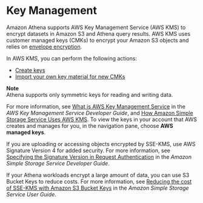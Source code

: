 # Key Management<a name="key-management"></a>

Amazon Athena supports AWS Key Management Service \(AWS KMS\) to encrypt datasets in Amazon S3 and Athena query results\. AWS KMS uses customer managed keys \(CMKs\) to encrypt your Amazon S3 objects and relies on [envelope encryption](https://docs.aws.amazon.com/kms/latest/developerguide/concepts.html#enveloping)\. 

In AWS KMS, you can perform the following actions:
+  [Create keys](https://docs.aws.amazon.com/kms/latest/developerguide/create-keys.html) 
+  [Import your own key material for new CMKs](https://docs.aws.amazon.com/kms/latest/developerguide/importing-keys.html) 

**Note**  
Athena supports only symmetric keys for reading and writing data\.

For more information, see [What is AWS Key Management Service](https://docs.aws.amazon.com/kms/latest/developerguide/overview.html) in the *AWS Key Management Service Developer Guide*, and [How Amazon Simple Storage Service Uses AWS KMS](https://docs.aws.amazon.com/kms/latest/developerguide/services-s3.html)\. To view the keys in your account that AWS creates and manages for you, in the navigation pane, choose **AWS managed keys**\.

If you are uploading or accessing objects encrypted by SSE\-KMS, use AWS Signature Version 4 for added security\. For more information, see [Specifying the Signature Version in Request Authentication](https://docs.aws.amazon.com/AmazonS3/latest/dev/UsingAWSSDK.html#specify-signature-version) in the *Amazon Simple Storage Service Developer Guide*\.

If your Athena workloads encrypt a large amount of data, you can use S3 Bucket Keys to reduce costs\. For more information, see [Reducing the cost of SSE\-KMS with Amazon S3 Bucket Keys](https://docs.aws.amazon.com/AmazonS3/latest/userguide/bucket-key.html) in the *Amazon Simple Storage Service User Guide*\.